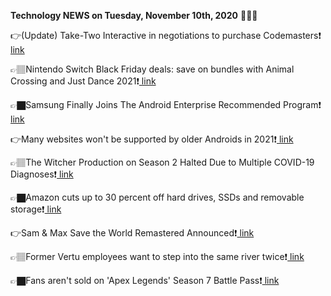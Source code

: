 <b>Technology NEWS on Tuesday, November 10th, 2020</b> 📡📡📡 

👉(Update) Take-Two Interactive in negotiations to purchase Codemasters❗️<a href='https://techblock.club/?p=undefined'> link</a>

👉🏽Nintendo Switch Black Friday deals: save on bundles with Animal Crossing and Just Dance 2021❗️<a href='https://techblock.club/?p=undefined'> link</a>

👉🏿Samsung Finally Joins The Android Enterprise Recommended Program❗️<a href='https://techblock.club/?p=undefined'> link</a>

👉Many websites won't be supported by older Androids in 2021❗️<a href='https://techblock.club/?p=undefined'> link</a>

👉🏽The Witcher Production on Season 2 Halted Due to Multiple COVID-19 Diagnoses❗️<a href='https://techblock.club/?p=undefined'> link</a>

👉🏿Amazon cuts up to 30 percent off hard drives, SSDs and removable storage❗️<a href='https://techblock.club/?p=undefined'> link</a>

👉Sam & Max Save the World Remastered Announced❗️<a href='https://techblock.club/?p=undefined'> link</a>

👉🏽Former Vertu employees want to step into the same river twice❗️<a href='https://techblock.club/?p=undefined'> link</a>

👉🏿Fans aren't sold on 'Apex Legends' Season 7 Battle Pass❗️<a href='https://techblock.club/?p=undefined'> link</a>

